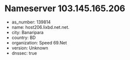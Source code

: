 # Nameserver 103.145.165.206

* as_number: 139814
* name: host206.lixbd.net.net.
* city: Banaripara
* country: BD
* organization: Speed 69.Net
* version: Unknown
* dnssec: true
